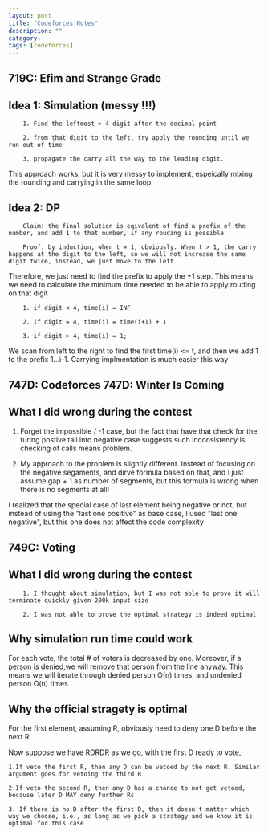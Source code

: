 ```yaml
---
layout: post
title: "Codeforces Notes" 
description: ""
category: 
tags: [codeforces]
---
```


719C: Efim and Strange Grade
------------

Idea 1: Simulation (messy !!!)
--------
```
	1. Find the leftmost > 4 digit after the decimal point

	2. from that digit to the left, try apply the rounding until we run out of time

	3. propagate the carry all the way to the leading digit.

```

This approach works, but it is very messy to implement, espeically mixing the rounding and carrying in the same loop


Idea 2: DP
---------
```
	Claim: the final solution is eqivalent of find a prefix of the number, and add 1 to that number, if any rouding is possible

	Proof: by induction, when t = 1, obviously. When t > 1, the carry happens at the digit to the left, so we will not increase the same digit twice, instead, we just move to the left

```

Therefore, we just need to find the prefix to apply the +1 step. This means we need to calculate the minimum time needed to be able to apply rouding on that digit

```
	1. if digit < 4, time(i) = INF	

	2. if digit = 4, time(i) = time(i+1) + 1 

	3. if digit > 4, time(i) = 1;

```

We scan from left to the right to find the first time(i) <= t, and then we add 1 to the prefix 1...i-1. Carrying implmentation is much easier this way


747D: Codeforces 747D: Winter Is Coming
----------

What I did wrong during the contest
-----------
1. Forget the impossible / -1 case, but the fact that have that check for the turing postive tail into negative case suggests such inconsistency is checking of calls means problem.
	
2. My approach to the problem is slightly different. Instead of focusing on the negative segaments, and dirve formula based on that, and I just assume gap + 1 as number of segments, but this formula is wrong when there is no segments at all!

I realized that the special case of last element being negative or not, but instead of using the "last one positive" as base case, I used "last one negative", but this one does not affect the code complexity


749C: Voting 
-----------

What I did wrong during the contest
-----------
```
	1. I thought about simulation, but I was not able to prove it will terminate quickly given 200k input size

	2. I was not able to prove the optimal strategy is indeed optimal

```

Why simulation run time could work
----------
For each vote, the total # of voters is decreased by one. Moreover, if a person is denied,we will remove that person from the line anyway. This means we will iterate through denied person O(n) times, and undenied person O(n) times 


Why the official stragety is optimal
----------
For the first element, assuming R, obviously need to deny one D before the next R.

Now suppose we have RDRDR as we go, with the first D ready to vote,

```
1.If veto the first R, then any D can be vetoed by the next R. Similar argument goes for vetoing the third R

2.If veto the second R, then any D has a chance to not get vetoed, because later D MAY deny further Rs

3. If there is no D after the first D, then it doesn't matter which way we choose, i.e., as long as we pick a strategy and we know it is optimal for this case
```
